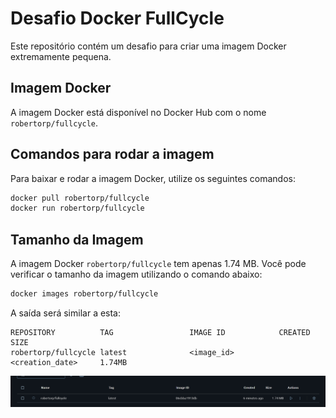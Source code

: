 # Desafio Docker FullCycle

Este repositório contém um desafio para criar uma imagem Docker extremamente pequena.

## Imagem Docker

A imagem Docker está disponível no Docker Hub com o nome `robertorp/fullcycle`.

## Comandos para rodar a imagem

Para baixar e rodar a imagem Docker, utilize os seguintes comandos:

```sh
docker pull robertorp/fullcycle
docker run robertorp/fullcycle
```

## Tamanho da Imagem

A imagem Docker `robertorp/fullcycle` tem apenas 1.74 MB. Você pode verificar o tamanho da imagem utilizando o comando abaixo:

```sh
docker images robertorp/fullcycle
```

A saída será similar a esta:

```
REPOSITORY          TAG                 IMAGE ID            CREATED             SIZE
robertorp/fullcycle latest              <image_id>          <creation_date>     1.74MB
```

![Tamanho da Imagem](desafio%2001%20tamanho%20imagem.png)
